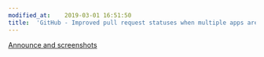 ```yaml
---
modified_at:	2019-03-01 16:51:50
title:	'GitHub - Improved pull request statuses when multiple apps are deployed'
---
```


[Announce and screenshots](https://twitter.com/ScalingoHQ/status/1101500118447075328)
